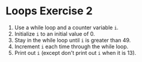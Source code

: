 # Loops Exercise 2

1. Use a while loop and a counter variable `i`.
2. Initialize `i` to an initial value of 0.
3. Stay in the while loop until `i` is greater than 49.
4. Increment `i` each time through the while loop.
5. Print out `i` (except don't print out `i` when it is 13).
